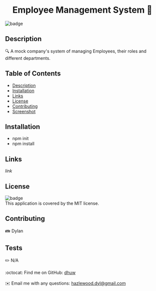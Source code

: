 <h1 align="center">Employee Management System 👋</h1>
  
  ![badge](https://img.shields.io/badge/license-MIT-brightgreen)<br />
  ## Description
  🔍 A mock company's system of managing Employees, their roles and different departments. 
  ## Table of Contents
  - [Description](#description)
  - [Installation](#installation)
  - [Links](#links)
  - [License](#license)
  - [Contributing](#contributing)
  - [Screenshot](#screenshots)
  ## Installation
  - npm init
  - npm install
  
  ## Links
 *link*
  ## License
  ![badge](https://img.shields.io/badge/license-MIT-brightgreen)
  <br />
  This application is covered by the MIT license. 
  ## Contributing
  👪 Dylan
  ## Tests
  ✏️ N/A
  <br />
  <br />
  :octocat: Find me on GitHub: [dhuw](https://github.com/dhuw)<br />
  <br />
  ✉️ Email me with any questions: hazlewood.dyl@gmail.com<br /><br />

